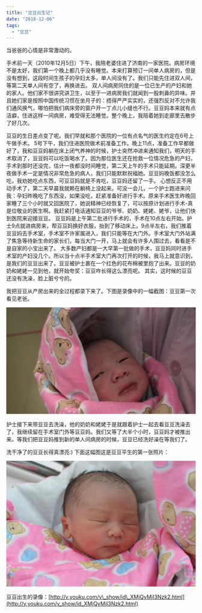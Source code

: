 ```yaml
---
title: "豆豆出生记"
date: "2010-12-06"
tags: 
  - "豆豆"
---
```


当爸爸的心情是非常激动的。

手术前一天（2010年12月5日）下午，我陪老婆住进了济南的一家医院。病房环境不是太好，我们第一个晚上都几乎没有睡觉。本来打算预订一间单人病房的，但是没有想到，这段时间生孩子的孕妇太多，单人间没有了。我们只能先住进双人间，等第二天单人间有空了，再换进去。 双人间病房同住的是一位已生产的产妇和她的家人。他们家不很讲究讲卫生，以至于一进病房我们就闻到一股刺鼻的异味。并且她们家是按照中国传统习惯在坐月子的：捂得严严实实的，还强烈反对不允许我们通风换气，哪怕把我们病床旁的窗户开一丁点儿小缝也不行。豆豆妈本来就有点洁癖，住进这样一间病房，难受得无法睡觉。整个晚上，我陪着她到走廊里去散步了好几次。

豆豆的生日差点变了呢。我们早就和那个医院的一位有点名气的医生约定在6号上午做手术。 5号下午，我们住进医院做术前准备工作。晚上11点，准备工作早都做好了，我和豆豆妈躺在床上闭气养神的时候，护士突然冲进来通知我们，明天的手术取消了，豆豆妈可以吃饭喝水了。因为那位医生还在抢救一位情况危急的产妇，手术到那时还没完，估计一夜都没时间睡觉，第二天上午的手术只能延期。深更半夜做手术一定是情况非常危急的病人，我们只能默默祝福她。豆豆妈晚饭都没怎么吃，我劝她吃点东西，可豆豆妈就是不肯吃，豆豆妈还留了一手。 心想反正不用动手术了，第二天早晨我就赖在躺椅上没起来。可没一会儿，一个护士跑进来问我：孕妇昨晚吃了东西没，如果没吃，赶紧准备好进行手术。原来手术医生昨晚回家睡了三个小时就又回医院了，她说精神已经恢复了，可以按原计划进行手术-真是位敬业的医生啊。我赶紧打电话通知豆豆的爷爷、奶奶、姥姥、姥爷，让他们快到医院来迎接豆豆。 豆豆妈是上午第二批进行手术的，手术在10点左右开始。护士9点就进病房来，帮豆豆妈换好衣服，抬到了移动床上。9点半左右，我们推着豆豆妈去手术室，手术室不许家属进入，我们只能等在大门外。手术室大门外站满了焦急等待新生命的家长们，每当大门一开，马上就会有许多人围过去，看看是不是自家的小宝出来了。 大多数产妇都是一大早第一批做的手术，豆豆妈同时进手术室的产妇没几个。所以当十点半手术室大门再次打开的时候，我马上就意识到，是我们的豆豆出来了。豆豆被护士裹在一个红色的花布棉被里抱了出来。豆豆的奶奶和姥姥一见到他，就开始夸奖：豆豆咋长得这么漂亮呢。 其实，这时候的豆豆还没有洗澡，脸上脏兮兮的。

我把豆豆从产房出来的全过程都录下来了。下图是录像中的一幅截图：豆豆第一次看见老爸。

![image](images/image3.png "image")

护士接下来带豆豆去洗澡，他的奶奶和姥姥于是就跟着护士一起去看豆豆洗澡去了，我继续留在手术室门外等豆豆妈。我们又等了大半个小时，豆豆妈才被推出来。等我们把豆豆妈推到新的单人间病房的时候，豆豆已经洗好澡在等我们了。

洗干净了的豆豆长得真漂亮:) 下面这幅图这是豆豆平生的第一张照片：

![DSC00322](images/dsc00322.jpg "DSC00322")

豆豆出生的录像：[http://v.youku.com/v\_show/id\_XMjQyMjI3Nzk2.html](http://v.youku.com/v_show/id_XMjQyMjI3Nzk2.html)
